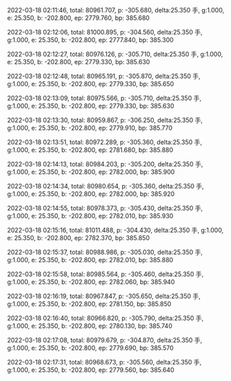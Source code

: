 2022-03-18 02:11:46, total: 80961.707, p: -305.680, delta:25.350 手, g:1.000, e: 25.350, b: -202.800, ep: 2779.760, bp: 385.680

2022-03-18 02:12:06, total: 81000.895, p: -304.560, delta:25.350 手, g:1.000, e: 25.350, b: -202.800, ep: 2777.840, bp: 385.300

2022-03-18 02:12:27, total: 80976.126, p: -305.710, delta:25.350 手, g:1.000, e: 25.350, b: -202.800, ep: 2779.330, bp: 385.630

2022-03-18 02:12:48, total: 80965.191, p: -305.870, delta:25.350 手, g:1.000, e: 25.350, b: -202.800, ep: 2779.330, bp: 385.650

2022-03-18 02:13:09, total: 80975.566, p: -305.710, delta:25.350 手, g:1.000, e: 25.350, b: -202.800, ep: 2779.330, bp: 385.630

2022-03-18 02:13:30, total: 80959.867, p: -306.250, delta:25.350 手, g:1.000, e: 25.350, b: -202.800, ep: 2779.910, bp: 385.770

2022-03-18 02:13:51, total: 80972.289, p: -305.360, delta:25.350 手, g:1.000, e: 25.350, b: -202.800, ep: 2781.680, bp: 385.880

2022-03-18 02:14:13, total: 80984.203, p: -305.200, delta:25.350 手, g:1.000, e: 25.350, b: -202.800, ep: 2782.000, bp: 385.900

2022-03-18 02:14:34, total: 80980.654, p: -305.360, delta:25.350 手, g:1.000, e: 25.350, b: -202.800, ep: 2782.000, bp: 385.920

2022-03-18 02:14:55, total: 80978.373, p: -305.430, delta:25.350 手, g:1.000, e: 25.350, b: -202.800, ep: 2782.010, bp: 385.930

2022-03-18 02:15:16, total: 81011.488, p: -304.430, delta:25.350 手, g:1.000, e: 25.350, b: -202.800, ep: 2782.370, bp: 385.850

2022-03-18 02:15:37, total: 80988.986, p: -305.030, delta:25.350 手, g:1.000, e: 25.350, b: -202.800, ep: 2782.010, bp: 385.880

2022-03-18 02:15:58, total: 80985.564, p: -305.460, delta:25.350 手, g:1.000, e: 25.350, b: -202.800, ep: 2782.060, bp: 385.940

2022-03-18 02:16:19, total: 80967.847, p: -305.650, delta:25.350 手, g:1.000, e: 25.350, b: -202.800, ep: 2781.150, bp: 385.850

2022-03-18 02:16:40, total: 80966.820, p: -305.790, delta:25.350 手, g:1.000, e: 25.350, b: -202.800, ep: 2780.130, bp: 385.740

2022-03-18 02:17:08, total: 80979.679, p: -304.870, delta:25.350 手, g:1.000, e: 25.350, b: -202.800, ep: 2779.690, bp: 385.570

2022-03-18 02:17:31, total: 80968.673, p: -305.560, delta:25.350 手, g:1.000, e: 25.350, b: -202.800, ep: 2779.560, bp: 385.640